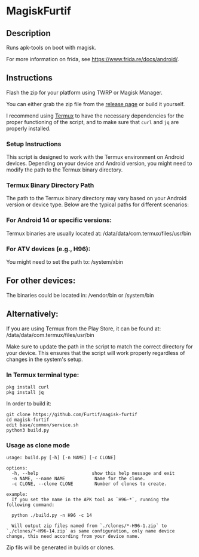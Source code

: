 # MagiskFurtif

## Description

Runs apk-tools on boot with magisk. 

For more information on frida, see https://www.frida.re/docs/android/.

## Instructions

Flash the zip for your platform using TWRP or Magisk Manager.

You can either grab the zip file from the [release page](https://github.com/Furtif/magisk-furtif/releases) or build it yourself.

I recommend using [Termux](https://play.google.com/store/apps/details?id=com.termux) to have the necessary dependencies for the proper functioning of the script, and to make sure that `curl` and `jq` are properly installed.

### Setup Instructions
This script is designed to work with the Termux environment on Android devices. Depending on your device and Android version, you might need to modify the path to the Termux binary directory.

### Termux Binary Directory Path
The path to the Termux binary directory may vary based on your Android version or device type. Below are the typical paths for different scenarios:

### For Android 14 or specific versions:
Termux binaries are usually located at:
/data/data/com.termux/files/usr/bin

### For ATV devices (e.g., H96):
You might need to set the path to:
/system/xbin

## For other devices:
The binaries could be located in:
/vendor/bin or /system/bin

## Alternatively:
If you are using Termux from the Play Store, it can be found at:
/data/data/com.termux/files/usr/bin

Make sure to update the path in the script to match the correct directory for your device. This ensures that the script will work properly regardless of changes in the system's setup.


### In Termux terminal type:
```
pkg install curl
pkg install jq
```

In order to build it:

```
git clone https://github.com/Furtif/magisk-furtif
cd magisk-furtif
edit base/common/service.sh
python3 build.py
```
### Usage as clone mode
```
usage: build.py [-h] [-n NAME] [-c CLONE]

options:
  -h, --help                    show this help message and exit
  -n NAME, --name NAME           Name for the clone.
  -c CLONE, --clone CLONE        Number of clones to create.

example:
  If you set the name in the APK tool as `H96-*`, running the following command:
  
  python ./build.py -n H96 -c 14
  
  Will output zip files named from `./clones/*-H96-1.zip` to `./clones/*-H96-14.zip` as same configuration, only name device change, this need according from your device name.
```

Zip fils will be generated in builds or clones.
